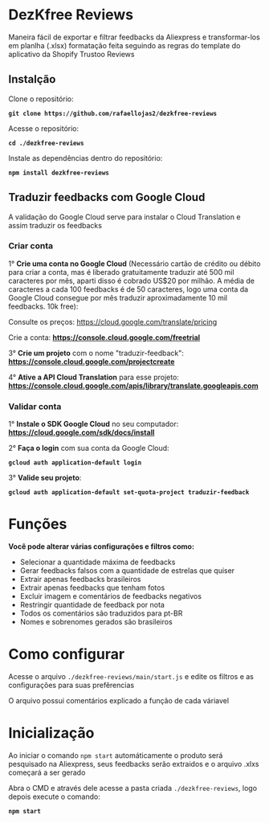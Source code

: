 # DezKfree Reviews
Maneira fácil de exportar e filtrar feedbacks da Aliexpress e transformar-los em planlha (.xlsx) formatação feita seguindo as regras do template do aplicativo da Shopify Trustoo Reviews

## Instalção
Clone o repositório:

**`git clone https://github.com/rafaellojas2/dezkfree-reviews`**

Acesse o repositório:

**`cd ./dezkfree-reviews`**

Instale as dependências dentro do repositório:

**`npm install dezkfree-reviews`**

## Traduzir feedbacks com Google Cloud

A validação do Google Cloud serve para instalar o Cloud Translation e assim traduzir os feedbacks

### Criar conta

1° **Crie uma conta no Google Cloud** (Necessário cartão de crédito ou débito para criar a conta, mas é liberado gratuitamente traduzir até 500 mil caracteres por mês, aparti disso é cobrado US$20 por milhão. A média de caracteres a cada 100 feedbacks é de 50 caracteres, logo uma conta da Google Cloud consegue por mês traduzir aproximadamente 10 mil feedbacks. 10k free): 

Consulte os preços: https://cloud.google.com/translate/pricing

Crie a conta: **https://console.cloud.google.com/freetrial**

3° **Crie um projeto** com o nome "traduzir-feedback": **https://console.cloud.google.com/projectcreate**

4° **Ative a API Cloud Translation** para esse projeto: **https://console.cloud.google.com/apis/library/translate.googleapis.com**

### Validar conta

1° **Instale o SDK Google Cloud** no seu computador: **https://cloud.google.com/sdk/docs/install**

2° **Faça o login** com sua conta da Google Cloud:

**`gcloud auth application-default login`**

3° **Valide seu projeto**:

**`gcloud auth application-default set-quota-project traduzir-feedback`**

# Funções
**Você pode alterar várias configurações e filtros como:**
- Selecionar a quantidade máxima de feedbacks
- Gerar feedbacks falsos com a quantidade de estrelas que quiser
- Extrair apenas feedbacks brasileiros
- Extrair apenas feedbacks que tenham fotos
- Excluir imagem e comentários de feedbacks negativos
- Restringir quantidade de feedback por nota
- Todos os comentários são traduzidos para pt-BR
- Nomes e sobrenomes gerados são brasileiros

# Como configurar

Acesse o arquivo `./dezkfree-reviews/main/start.js` e edite os filtros e as configurações para suas prefêrencias

O arquivo possui comentários explicado a função de cada váriavel

# Inicialização

Ao iniciar o comando `npm start` automáticamente o produto será pesquisado na Aliexpress, seus feedbacks serão extraidos e o arquivo .xlxs começará a ser gerado

Abra o CMD e através dele acesse a pasta criada `./dezkfree-reviews`, logo depois execute o comando:

**`npm start`**
